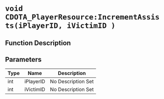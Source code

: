 # `void CDOTA_PlayerResource:IncrementAssists(iPlayerID, iVictimID )`
## Function Description

## Parameters
Type|Name|Description
--|--|--
int|iPlayerID|No Description Set
int|iVictimID|No Description Set
